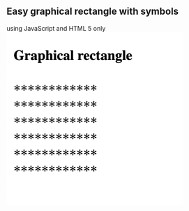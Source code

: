 ## Easy graphical rectangle with symbols 
using JavaScript and HTML 5 only
<img src="Screenshot 2022-12-06 at 13.59.14.png">
